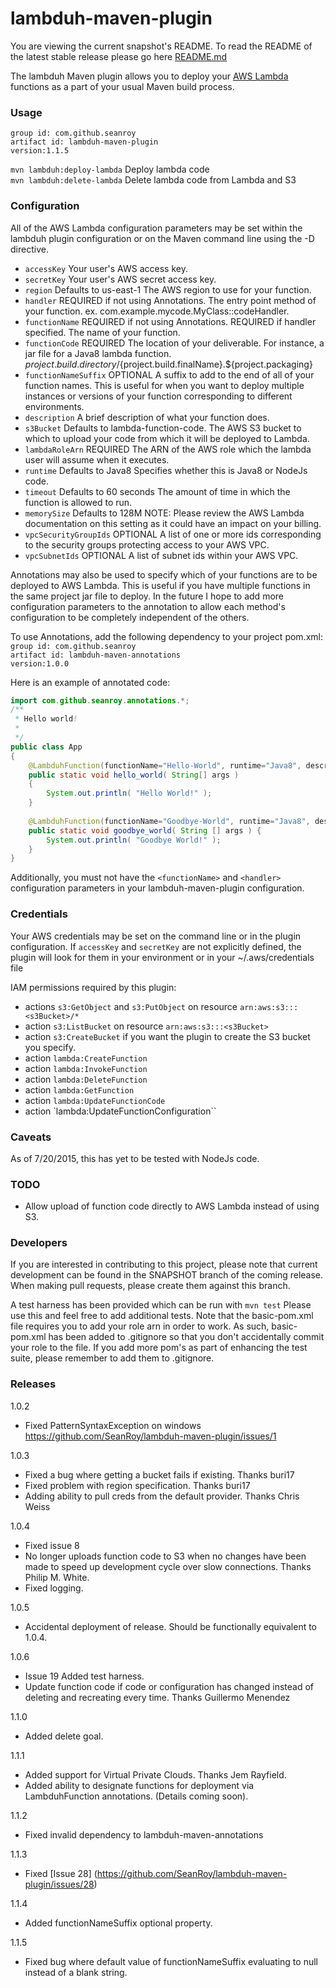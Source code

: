 # lambduh-maven-plugin

You are viewing the current snapshot's README.  To read the README of the latest stable release please go here [README.md](https://github.com/SeanRoy/lambduh-maven-plugin/blob/master/README.md)

The lambduh Maven plugin allows you to deploy your [AWS Lambda](http://aws.amazon.com/lambda/) functions
as a part of your usual Maven build process.

### Usage
`group id: com.github.seanroy`<br />
`artifact id: lambduh-maven-plugin`<br />
`version:1.1.5`<br />

`mvn lambduh:deploy-lambda`  Deploy lambda code <br />
`mvn lambduh:delete-lambda`  Delete lambda code from Lambda and S3 <br />

### Configuration
All of the AWS Lambda configuration parameters may be set within the lambduh plugin configuration or
on the Maven command line using the -D directive.

* `accessKey` Your user's AWS access key.
* `secretKey` Your user's AWS secret access key.
* `region` Defaults to us-east-1 The AWS region to use for your function.
* `handler` REQUIRED if not using Annotations. The entry point method of your function. ex. com.example.mycode.MyClass::codeHandler.
* `functionName` REQUIRED if not using Annotations. REQUIRED if handler specified. The name of your function.
* `functionCode` REQUIRED The location of your deliverable. For instance, a jar file for a Java8 lambda function.
${project.build.directory}/${project.build.finalName}.${project.packaging}
* `functionNameSuffix` OPTIONAL A suffix to add to the end of all of your function names.  This is useful for when you
want to deploy multiple instances or versions of your function corresponding to different environments.
* `description` A brief description of what your function does.
* `s3Bucket` Defaults to lambda-function-code. The AWS S3 bucket to which to upload your code from which it will be deployed to Lambda.
* `lambdaRoleArn` REQUIRED The ARN of the AWS role which the lambda user will assume when it executes.
* `runtime` Defaults to Java8 Specifies whether this is Java8 or NodeJs code.
* `timeout` Defaults to 60 seconds The amount of time in which the function is allowed to run.
* `memorySize` Defaults to 128M NOTE: Please review the AWS Lambda documentation on this setting as it could have an impact on your billing.
* `vpcSecurityGroupIds` OPTIONAL A list of one or more ids corresponding to the security groups protecting access to your AWS VPC.
* `vpcSubnetIds` OPTIONAL A list of subnet ids within your AWS VPC.

Annotations may also be used to specify which of your functions are to be deployed to AWS Lambda.  This is useful
if you have multiple functions in the same project jar file to deploy.  In the future I hope to add more configuration parameters to
the annotation to allow each method's configuration to be completely independent of the others.

To use Annotations, add the following dependency to your project pom.xml:<br />
`group id: com.github.seanroy`<br />
`artifact id: lambduh-maven-annotations`<br />
`version:1.0.0`<br />

Here is an example of annotated code:

```java
import com.github.seanroy.annotations.*;
/**
 * Hello world!
 *
 */
public class App
{
    @LambduhFunction(functionName="Hello-World", runtime="Java8", description="Hello World test")
    public static void hello_world( String[] args )
    {
        System.out.println( "Hello World!" );
    }
    
    @LambduhFunction(functionName="Goodbye-World", runtime="Java8", description="Goodbye World test")
    public static void goodbye_world( String [] args ) {
        System.out.println( "Goodbye World!" );
    }
}
```

Additionally, you must not have the `<functionName>` and `<handler>` configuration parameters in your
lambduh-maven-plugin configuration.

### Credentials
Your AWS credentials may be set on the command line or in the plugin configuration. If `accessKey` and
`secretKey` are not explicitly defined, the plugin will look for them in your environment or in your
~/.aws/credentials file

IAM permissions required by this plugin:
* actions `s3:GetObject` and `s3:PutObject` on resource `arn:aws:s3:::<s3Bucket>/*`
* action `s3:ListBucket` on resource `arn:aws:s3:::<s3Bucket>`
* action `s3:CreateBucket` if you want the plugin to create the S3 bucket you specify.
* action `lambda:CreateFunction`
* action `lambda:InvokeFunction`
* action `lambda:DeleteFunction`
* action `lambda:GetFunction`
* action `lambda:UpdateFunctionCode`
* action `lambda:UpdateFunctionConfiguration``

### Caveats
As of 7/20/2015, this has yet to be tested with NodeJs code.

### TODO
* Allow upload of function code directly to AWS Lambda instead of using S3.

### Developers
If you are interested in contributing to this project, please note that current development can be found in the SNAPSHOT branch of the coming release.  When making pull requests, please create them against this branch.

A test harness has been provided which can be run with `mvn test` Please use 
this and feel free to add additional tests. Note that the basic-pom.xml file
requires you to add your role arn in order to work.  As such, basic-pom.xml
has been added to .gitignore so that you don't accidentally commit your role
to the file.  If you add more pom's as part of enhancing the test suite,
please remember to add them to .gitignore.

### Releases
1.0.2 
* Fixed PatternSyntaxException on windows https://github.com/SeanRoy/lambduh-maven-plugin/issues/1

1.0.3 
* Fixed a bug where getting a bucket fails if existing. Thanks buri17
* Fixed problem with region specification. Thanks buri17
* Adding ability to pull creds from the default provider. Thanks Chris Weiss

1.0.4
* Fixed issue 8
* No longer uploads function code to S3 when no changes have been made to speed up
  development cycle over slow connections.  Thanks Philip M. White.
* Fixed logging.

1.0.5
* Accidental deployment of release.  Should be functionally equivalent to 
1.0.4.

1.0.6
* Issue 19 Added test harness.
* Update function code if code or configuration has changed instead of
deleting and recreating every time.  Thanks Guillermo Menendez

1.1.0
* Added delete goal.

1.1.1
* Added support for Virtual Private Clouds. Thanks Jem Rayfield.
* Added ability to designate functions for deployment via LambduhFunction annotations. (Details coming soon).

1.1.2
* Fixed invalid dependency to lambduh-maven-annotations

1.1.3
* Fixed [Issue 28] (https://github.com/SeanRoy/lambduh-maven-plugin/issues/28)

1.1.4
* Added functionNameSuffix optional property.

1.1.5
* Fixed bug where default value of functionNameSuffix evaluating to null instead of a blank string.

